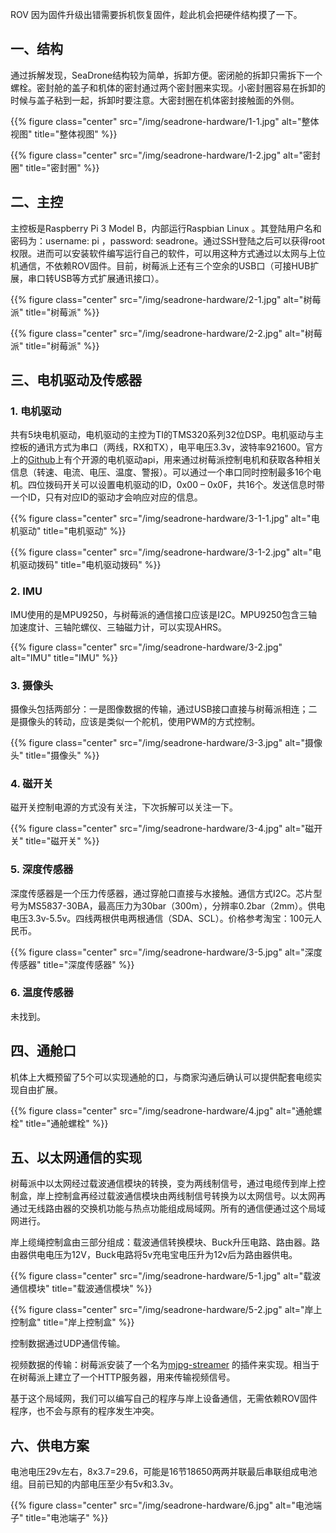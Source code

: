 ROV 因为固件升级出错需要拆机恢复固件，趁此机会把硬件结构摸了一下。  
<!--more-->

## 一、结构

通过拆解发现，SeaDrone结构较为简单，拆卸方便。密闭舱的拆卸只需拆下一个螺栓。密封舱的盖子和机体的密封通过两个密封圈来实现。小密封圈容易在拆卸的时候与盖子粘到一起，拆卸时要注意。大密封圈在机体密封接触面的外侧。

{{% figure class="center" src="/img/seadrone-hardware/1-1.jpg" alt="整体视图" title="整体视图" %}}   

{{% figure class="center" src="/img/seadrone-hardware/1-2.jpg" alt="密封圈" title="密封圈" %}}   



## 二、主控

主控板是Raspberry Pi 3 Model B，内部运行Raspbian Linux 。其登陆用户名和密码为：username: pi ，password: seadrone。通过SSH登陆之后可以获得root 权限。进而可以安装软件编写运行自己的软件，可以用这种方式通过以太网与上位机通信，不依赖ROV固件。目前，树莓派上还有三个空余的USB口（可接HUB扩展，串口转USB等方式扩展通讯接口）。

{{% figure class="center" src="/img/seadrone-hardware/2-1.jpg" alt="树莓派" title="树莓派" %}}   

{{% figure class="center" src="/img/seadrone-hardware/2-2.jpg" alt="树莓派" title="树莓派" %}}   



## 三、电机驱动及传感器

### 1. 电机驱动

共有5块电机驱动，电机驱动的主控为TI的TMS320系列32位DSP。电机驱动与主控板的通讯方式为串口（两线，RX和TX），电平电压3.3v，波特率921600。官方上的[Github](https://github.com/orobotix/SeaDrone-Smart-Thruster-Library)上有个开源的电机驱动api，用来通过树莓派控制电机和获取各种相关信息（转速、电流、电压、温度、警报）。可以通过一个串口同时控制最多16个电机。四位拨码开关可以设置电机驱动的ID，0x00 – 0x0F，共16个。发送信息时带一个ID，只有对应ID的驱动才会响应对应的信息。  

{{% figure class="center" src="/img/seadrone-hardware/3-1-1.jpg" alt="电机驱动" title="电机驱动" %}}   

{{% figure class="center" src="/img/seadrone-hardware/3-1-2.jpg" alt="电机驱动拨码" title="电机驱动拨码" %}}   

### 2. IMU

IMU使用的是MPU9250，与树莓派的通信接口应该是I2C。MPU9250包含三轴加速度计、三轴陀螺仪、三轴磁力计，可以实现AHRS。

{{% figure class="center" src="/img/seadrone-hardware/3-2.jpg" alt="IMU" title="IMU" %}}   



### 3. 摄像头

摄像头包括两部分：一是图像数据的传输，通过USB接口直接与树莓派相连；二是摄像头的转动，应该是类似一个舵机，使用PWM的方式控制。

{{% figure class="center" src="/img/seadrone-hardware/3-3.jpg" alt="摄像头" title="摄像头" %}}   



### 4. 磁开关

磁开关控制电源的方式没有关注，下次拆解可以关注一下。

{{% figure class="center" src="/img/seadrone-hardware/3-4.jpg" alt="磁开关" title="磁开关" %}}   



### 5. 深度传感器

深度传感器是一个压力传感器，通过穿舱口直接与水接触。通信方式I2C。芯片型号为MS5837-30BA，最高压力为30bar（300m），分辨率0.2bar（2mm）。供电电压3.3v-5.5v。四线两根供电两根通信（SDA、SCL）。价格参考淘宝：100元人民币。

{{% figure class="center" src="/img/seadrone-hardware/3-5.jpg" alt="深度传感器" title="深度传感器" %}}   



### 6. 温度传感器

未找到。



## 四、通舱口

机体上大概预留了5个可以实现通舱的口，与商家沟通后确认可以提供配套电缆实现自由扩展。



{{% figure class="center" src="/img/seadrone-hardware/4.jpg" alt="通舱螺栓" title="通舱螺栓" %}}   



## 五、以太网通信的实现

树莓派中以太网经过载波通信模块的转换，变为两线制信号，通过电缆传到岸上控制盒，岸上控制盒再经过载波通信模块由两线制信号转换为以太网信号。以太网再通过无线路由器的交换机功能与热点功能组成局域网。所有的通信便通过这个局域网进行。   

岸上缆绳控制盒由三部分组成：载波通信转换模块、Buck升压电路、路由器。路由器供电电压为12V，Buck电路将5v充电宝电压升为12v后为路由器供电。  

{{% figure class="center" src="/img/seadrone-hardware/5-1.jpg" alt="载波通信模块" title="载波通信模块" %}}   

{{% figure class="center" src="/img/seadrone-hardware/5-2.jpg" alt="岸上控制盒" title="岸上控制盒" %}}   

控制数据通过UDP通信传输。   

视频数据的传输：树莓派安装了一个名为[mjpg-streamer](https://github.com/jacksonliam/mjpg-streamer) 的插件来实现。相当于在树莓派上建立了一个HTTP服务器，用来传输视频信号。   

基于这个局域网，我们可以编写自己的程序与岸上设备通信，无需依赖ROV固件程序，也不会与原有的程序发生冲突。



## 六、供电方案

电池电压29v左右，8x3.7=29.6，可能是16节18650两两并联最后串联组成电池组。目前已知的内部电压至少有5v和3.3v。

{{% figure class="center" src="/img/seadrone-hardware/6.jpg" alt="电池端子" title="电池端子" %}}   


